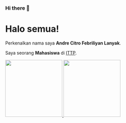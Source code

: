 ### Hi there 👋

# Halo semua! 

Perkenalkan nama saya **Andre Citro Febriliyan Lanyak**.

Saya seorang **Mahasiswa** di [ITTP](https://pddikti.kemdikbud.go.id/data_mahasiswa/NTA0QThDQkMtNkQ1Ni00NTNCLUJEM0YtMzg1RTE4QUY0MDc3).

<p align="left">
<a href="https://github.com/andretkj1">
  <img height="180em" src="https://github-readme-stats-eight-theta.vercel.app/api?username=gilangadhan&show_icons=true&theme=algolia&include_all_commits=true&count_private=true"/>
  <img height="180em" src="https://github-readme-stats-eight-theta.vercel.app/api/top-langs/?username=gilangadhan&layout=compact&langs_count=8&theme=algolia"/>
</a>
</p>

<!--
**andretkj1/andretkj1** is a ✨ _special_ ✨ repository because its `README.md` (this file) appears on your GitHub profile.

Here are some ideas to get you started:

- 🔭 I’m currently working on ...
- 🌱 I’m currently learning ...
- 👯 I’m looking to collaborate on ...
- 🤔 I’m looking for help with ...
- 💬 Ask me about ...
- 📫 How to reach me: ...
- 😄 Pronouns: ...
- ⚡ Fun fact: ...
-->
